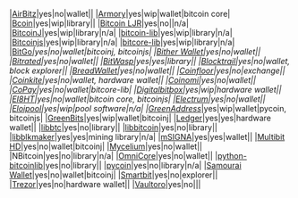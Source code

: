 |[AirBitz](https://airbitz.co/)|yes|no|wallet||
|[Armory](https://github.com/goatpig/BitcoinArmory/tree/SegWit/)|yes|wip|wallet|bitcoin core|
|[Bcoin](https://github.com/bcoin-org/bcoin)|yes|wip|library||
|[Bitcoin LJR](http://luke.dashjr.org/programs/bitcoin-ljr/)|yes|no||n/a|
|[BitcoinJ](https://bitcoinj.github.io/)|yes|wip|library|n/a|
|[bitcoin-lib](https://github.com/ACINQ/bitcoin-lib)|yes|wip|library|n/a|
|[Bitcoinjs](http://bitcoinjs.org/)|yes|wip|library|n/a|
|[bitcore-lib](https://bitcore.io/)|yes|wip|library|n/a|
|[BitGo](https://www.bitgo.com/)*|yes|no|wallet|bitcoinj, bitcoinjs|
|[Bither Wallet](https://bither.net/)|yes|no|wallet||
|[Bitrated](https://www.bitrated.com/)|yes|no|wallet||
|[BitWasp](https://github.com/Bit-Wasp/bitcoin-php)|yes|yes|library||
|[Blocktrail](https://www.blocktrail.com/)|yes|no|wallet, block explorer||
|[BreadWallet](http://breadwallet.com/)|yes|no|wallet||
|[Coinfloor](https://www.coinfloor.co.uk/)|yes|no|exchange||
|[Coinkite](https://coinkite.com/)|yes|no|wallet, hardware wallet||
|[Coinomi](https://coinomi.com/)|yes|no|wallet||
|[CoPay](https://copay.io/)|yes|no|wallet|bitcore-lib|
|[Digitalbitbox](https://digitalbitbox.com/)|yes|wip|hardware wallet||
|[EI8HT](http://ei8.ht/)|yes|no|wallet|bitcoin core, bitcoinjs|
|[Electrum](https://electrum.org/)|yes|no|wallet||
|[Eloipool](https://github.com/luke-jr/eloipool)|yes|wip|pool software|n/a|
|[GreenAddress](https://greenaddress.it/)*|yes|wip|wallet|pycoin, bitcoinjs|
|[GreenBits](https://www.greenbits.com/)|yes|wip|wallet|bitcoinj|
|[Ledger](https://www.ledgerwallet.com/)|yes|yes|hardware wallet||
|[libbtc](https://github.com/libbtc)|yes|no|library||
|[libbitcoin](http://libbitcoin.dyne.org/)|yes|no|library||
|[libblkmaker](https://github.com/bitcoin/libblkmaker)|yes|yes|mining library|n/a|
|[mSIGNA](https://ciphrex.com/)|yes|yes|wallet||
|[Multibit HD](https://multibit.org/)|yes|no|wallet|bitcoinj|
|[Mycelium](https://mycelium.com/)|yes|no|wallet||
|NBitcoin|yes|no|library|n/a|
|[OmniCore](https://github.com/OmniLayer/omnicore)|yes|no|wallet||
|[python-bitcoinlib](https://github.com/petertodd/python-bitcoinlib)|yes|no|library||
|[pycoin](https://github.com/richardkiss/pycoin)|yes|no|library|n/a|
|[Samourai Wallet](http://samouraiwallet.com/)|yes|no|wallet|bitcoinj|
|[Smartbit](https://www.smartbit.com.au/)|yes|no|explorer||
|[Trezor](http://satoshilabs.com/trezor/)|yes|no|hardware wallet||
|[Vaultoro](https://www.vaultoro.com/)|yes|no|||
